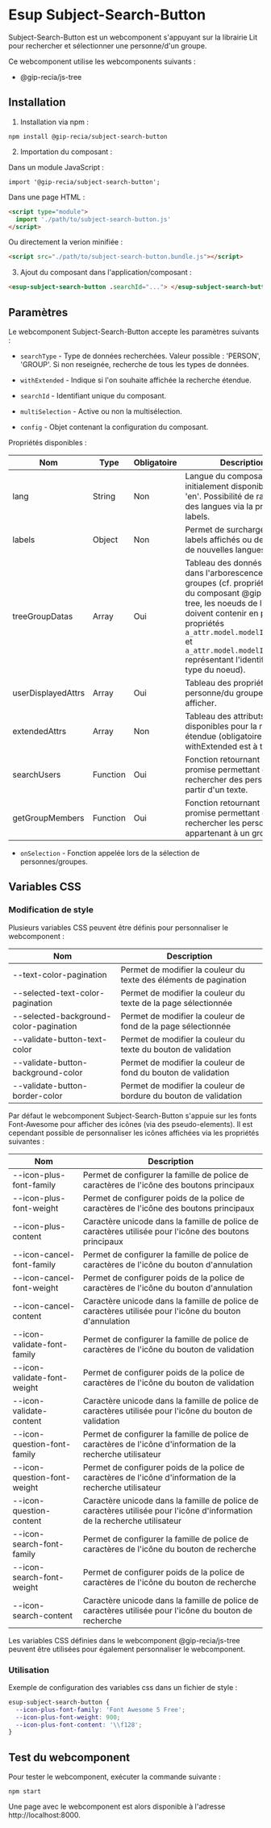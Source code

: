 # **Esup Subject-Search-Button**

Subject-Search-Button est un webcomponent s'appuyant sur la librairie Lit pour rechercher et sélectionner une personne/d'un groupe.

Ce webcomponent utilise les webcomponents suivants :

- @gip-recia/js-tree

## **Installation**

1. Installation via npm :

```shell
npm install @gip-recia/subject-search-button
```

2. Importation du composant :

Dans un module JavaScript :

```
import '@gip-recia/subject-search-button';
```

Dans une page HTML :

```html
<script type="module">
  import './path/to/subject-search-button.js'
</script>
```

Ou directement la verion minifiée :

```html
<script src="./path/to/subject-search-button.bundle.js"></script>
```

3. Ajout du composant dans l'application/composant :

```html
<esup-subject-search-button .searchId="..."> </esup-subject-search-button>
```

## **Paramètres**

Le webcomponent Subject-Search-Button accepte les paramètres suivants :

- `searchType` - Type de données recherchées. Valeur possible : 'PERSON', 'GROUP'. Si non reseignée, recherche de tous les types de données.

- `withExtended` - Indique si l'on souhaite affichée la recherche étendue.

- `searchId` - Identifiant unique du composant.

- `multiSelection` - Active ou non la multisélection.

- `config` - Objet contenant la configuration du composant.

Propriétés disponibles :

| Nom                | Type     | Obligatoire | Description                                                                                                                                                                                                                                                                                      |
| ------------------ | -------- | ----------- | ------------------------------------------------------------------------------------------------------------------------------------------------------------------------------------------------------------------------------------------------------------------------------------------------ |
| lang               | String   | Non         | Langue du composant. Valeur initialement disponible : 'fr', 'en'. Possibilité de rajouter des langues via la propriété labels.                                                                                                                                                                   |
| labels             | Object   | Non         | Permet de surcharger les labels affichés ou de définir de nouvelles langues.                                                                                                                                                                                                                     |
| treeGroupDatas     | Array    | Oui         | Tableau des donnés affichées dans l'arborescence des groupes (cf. propriété datas du composant @gip-recia/js-tree, les noeuds de l'arbre doivent contenir en plus les propriétés `a_attr.model.modelId.keyId` et `a_attr.model.modelId.KeyType` représentant l'identifiant et le type du noeud). |
| userDisplayedAttrs | Array    | Oui         | Tableau des propriétés de la personne/du groupe à afficher.                                                                                                                                                                                                                                      |
| extendedAttrs      | Array    | Non         | Tableau des attributs disponibles pour la recherhce étendue (obligatoire si withExtended est à true).                                                                                                                                                                                            |
| searchUsers        | Function | Oui         | Fonction retournant une promise permettant de rechercher des personnes à partir d'un texte.                                                                                                                                                                                                      |
| getGroupMembers    | Function | Oui         | Fonction retournant une promise permettant de rechercher les personnes appartenant à un groupe.                                                                                                                                                                                                  |

- `onSelection` - Fonction appelée lors de la sélection de personnes/groupes.

## **Variables CSS**

### **Modification de style**

Plusieurs variables CSS peuvent être définis pour personnaliser le webcomponent :

| Nom                                    | Description                                                       |
| -------------------------------------- | ----------------------------------------------------------------- |
| --text-color-pagination                | Permet de modifier la couleur du texte des éléments de pagination |
| --selected-text-color-pagination       | Permet de modifier la couleur du texte de la page sélectionnée    |
| --selected-background-color-pagination | Permet de modifier la couleur de fond de la page sélectionnée     |
| --validate-button-text-color           | Permet de modifier la couleur du texte du bouton de validation    |
| --validate-button-background-color     | Permet de modifier la couleur de fond du bouton de validation     |
| --validate-button-border-color         | Permet de modifier la couleur de bordure du bouton de validation  |

Par défaut le webcomponent Subject-Search-Button s'appuie sur les fonts Font-Awesome pour afficher des icônes (via des pseudo-elements). Il est cependant possible de personnaliser les icônes affichées via les propriétés suivantes :

| Nom                         | Description                                                                                                               |
| --------------------------- | ------------------------------------------------------------------------------------------------------------------------- |
| --icon-plus-font-family     | Permet de configurer la famille de police de caractères de l'icône des boutons principaux                                 |
| --icon-plus-font-weight     | Permet de configurer poids de la police de caractères de l'icône des boutons principaux                                   |
| --icon-plus-content         | Caractère unicode dans la famille de police de caractères utilisée pour l'icône des boutons principaux                    |
| --icon-cancel-font-family   | Permet de configurer la famille de police de caractères de l'icône du bouton d'annulation                                 |
| --icon-cancel-font-weight   | Permet de configurer poids de la police de caractères de l'icône du bouton d'annulation                                   |
| --icon-cancel-content       | Caractère unicode dans la famille de police de caractères utilisée pour l'icône du bouton d'annulation                    |
| --icon-validate-font-family | Permet de configurer la famille de police de caractères de l'icône du bouton de validation                                |
| --icon-validate-font-weight | Permet de configurer poids de la police de caractères de l'icône du bouton de validation                                  |
| --icon-validate-content     | Caractère unicode dans la famille de police de caractères utilisée pour l'icône du bouton de validation                   |
| --icon-question-font-family | Permet de configurer la famille de police de caractères de l'icône d'information de la recherche utilisateur              |
| --icon-question-font-weight | Permet de configurer poids de la police de caractères de l'icône d'information de la recherche utilisateur                |
| --icon-question-content     | Caractère unicode dans la famille de police de caractères utilisée pour l'icône d'information de la recherche utilisateur |
| --icon-search-font-family   | Permet de configurer la famille de police de caractères de l'icône du bouton de recherche                                 |
| --icon-search-font-weight   | Permet de configurer poids de la police de caractères de l'icône du bouton de recherche                                   |
| --icon-search-content       | Caractère unicode dans la famille de police de caractères utilisée pour l'icône du bouton de recherche                    |

Les variables CSS définies dans le webcomponent @gip-recia/js-tree peuvent être utilisées pour également personnaliser le webcomponent.

### **Utilisation**

Exemple de configuration des variables css dans un fichier de style :

```css
esup-subject-search-button {
  --icon-plus-font-family: 'Font Awesome 5 Free';
  --icon-plus-font-weight: 900;
  --icon-plus-font-content: '\\f128';
}
```

## **Test du webcomponent**

Pour tester le webcomponent, exécuter la commande suivante :

```shell
npm start
```

Une page avec le webcomponent est alors disponible à l'adresse http://localhost:8000.
